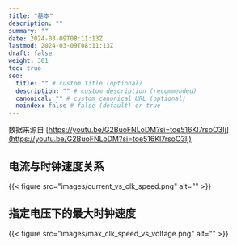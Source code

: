 ```yaml
---
title: "基本"
description: ""
summary: ""
date: 2024-03-09T08:11:13Z
lastmod: 2024-03-09T08:11:13Z
draft: false
weight: 301
toc: true
seo:
  title: "" # custom title (optional)
  description: "" # custom description (recommended)
  canonical: "" # custom canonical URL (optional)
  noindex: false # false (default) or true
---
```


数据来源自 [https://youtu.be/G2BuoFNLoDM?si=toe516Kl7rsoO3Ij](https://youtu.be/G2BuoFNLoDM?si=toe516Kl7rsoO3Ij)

## 电流与时钟速度关系

{{< figure src="images/current_vs_clk_speed.png" alt="" >}}

## 指定电压下的最大时钟速度

{{< figure src="images/max_clk_speed_vs_voltage.png" alt="" >}}